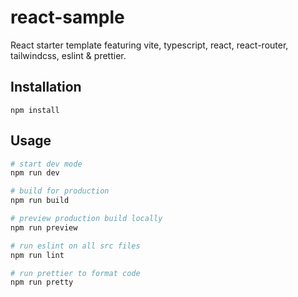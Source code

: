 # react-sample

React starter template featuring vite, typescript, react, react-router, tailwindcss, eslint & prettier.

## Installation
```
npm install
```

## Usage
```sh
# start dev mode
npm run dev

# build for production
npm run build

# preview production build locally
npm run preview

# run eslint on all src files
npm run lint

# run prettier to format code
npm run pretty
```
